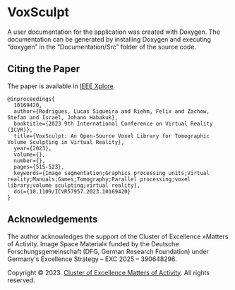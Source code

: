 # VoxSculpt

A user documentation for the application was created with Doxygen. The documentation can be generated by installing Doxygen and executing “doxygen” in the “Documentation/Src” folder of the source code.

## Citing the Paper
The paper is available in [IEEE Xplore](https://ieeexplore.ieee.org/document/10169420).
```
@inproceedings{
  10169420,
  author={Rodrigues, Lucas Siqueira and Riehm, Felix and Zachow, Stefan and Israel, Johann Habakuk},
  booktitle={2023 9th International Conference on Virtual Reality (ICVR)}, 
  title={VoxSculpt: An Open-Source Voxel Library for Tomographic Volume Sculpting in Virtual Reality}, 
  year={2023},
  volume={},
  number={},
  pages={515-523},
  keywords={Image segmentation;Graphics processing units;Virtual reality;Manuals;Games;Tomography;Parallel processing;voxel library;volume sculpting;virtual reality},
  doi={10.1109/ICVR57957.2023.10169420}
}
```

## Acknowledgements
The author acknowledges the support of the Cluster of Excellence »Matters of Activity. Image Space Material« funded by the Deutsche Forschungsgemeinschaft (DFG, German Research Foundation) under Germany's Excellence Strategy – EXC 2025 – 390648296.

Copyright &copy; 2023. [Cluster of Excellence Matters of Activity](https://www.matters-of-activity.de/). All rights reserved.
